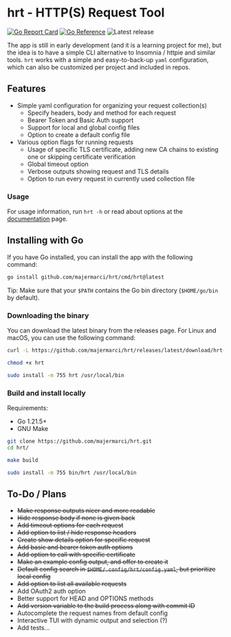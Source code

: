 # hrt - HTTP(S) Request Tool

[![Go Report Card](https://goreportcard.com/badge/github.com/majermarci/hrt)](https://goreportcard.com/report/github.com/majermarci/hrt)
[![Go Reference](https://pkg.go.dev/badge/github.com/majermarci/hrt.svg)](https://pkg.go.dev/github.com/majermarci/hrt)
![Latest release](https://img.shields.io/github/v/release/majermarci/hrt)

The app is still in early development (and it is a learning project for me), but the idea is to have a simple CLI alternative to Insomnia / httpie and similar tools.
`hrt` works with a simple and easy-to-back-up `yaml` configuration, which can also be customized per project and included in repos.

## Features

- Simple yaml configuration for organizing your request collection(s)
  - Specify headers, body and method for each request
  - Bearer Token and Basic Auth support
  - Support for local and global config files
  - Option to create a default config file
- Various option flags for running requests
  - Usage of specific TLS certificate, adding new CA chains to existing one or skipping certificate verification
  - Global timeout option
  - Verbose outputs showing request and TLS details
  - Option to run every request in currently used collection file

### Usage

For usage information, run `hrt -h` or read about options at the [documentation](usage.md) page.

## Installing with Go

If you have Go installed, you can install the app with the following command:

```bash
go install github.com/majermarci/hrt/cmd/hrt@latest
```

Tip: Make sure that your `$PATH` contains the Go bin directory (`$HOME/go/bin` by default).

### Downloading the binary

You can download the latest binary from the releases page.
For Linux and macOS, you can use the following command:

```bash
curl -L https://github.com/majermarci/hrt/releases/latest/download/hrt-linux-amd64) -o hrt

chmod +x hrt

sudo install -m 755 hrt /usr/local/bin
```

### Build and install locally

Requirements:

- Go 1.21.5+
- GNU Make

```bash
git clone https://github.com/majermarci/hrt.git
cd hrt/

make build

sudo install -m 755 bin/hrt /usr/local/bin
```

## To-Do / Plans

- ~~Make response outputs nicer and more readable~~
- ~~Hide response body if none is given back~~
- ~~Add timeout options for each request~~
- ~~Add option to list / hide response headers~~
- ~~Create show details option for specific request~~
- ~~Add basic and bearer token auth options~~
- ~~Add option to call with specific certificate~~
- ~~Make an example config output, and offer to create it~~
- ~~Default config search in `$HOME/.config/hrt/config.yaml`, but prioritize local config~~
- ~~Add option to list all available requests~~
- Add OAuth2 auth option
- Better support for HEAD and OPTIONS methods
- ~~Add version variable to the build process along with commit ID~~
- Autocomplete the request names from default config
- Interactive TUI with dynamic output and selection (?)
- Add tests...
